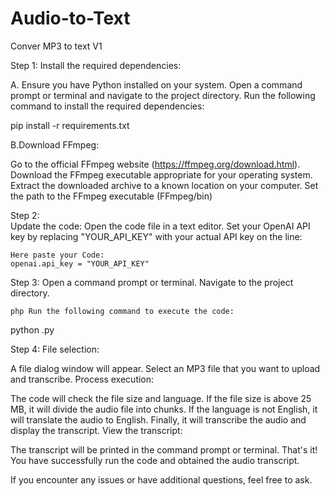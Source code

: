 # Audio-to-Text
Conver MP3 to text  V1 

Step 1:
Install the required dependencies:

A. Ensure you have Python installed on your system.
   Open a command prompt or terminal and navigate to the project directory.
   Run the following command to install the required dependencies:
    
   pip install -r requirements.txt


B.Download FFmpeg:

  Go to the official FFmpeg website (https://ffmpeg.org/download.html).
  Download the FFmpeg executable appropriate for your operating system.
  Extract the downloaded archive to a known location on your computer.
  Set the path to the FFmpeg executable  (FFmpeg/bin)
  
  
Step 2:  
Update the code:
    Open the code file in a text editor.
    Set your OpenAI API key by replacing "YOUR_API_KEY" with your actual API key on the line:

    Here paste your Code: 
    openai.api_key = "YOUR_API_KEY"

Step 3:
Open a command prompt or terminal.
Navigate to the project directory.

    php Run the following command to execute the code: 
python <filename>.py

Step 4:
File selection:

A file dialog window will appear.
Select an MP3 file that you want to upload and transcribe.
Process execution:

The code will check the file size and language.
If the file size is above 25 MB, it will divide the audio file into chunks.
If the language is not English, it will translate the audio to English.
Finally, it will transcribe the audio and display the transcript.
View the transcript:

The transcript will be printed in the command prompt or terminal.
That's it! You have successfully run the code and obtained the audio transcript. 


If you encounter any issues or have additional questions, feel free to ask.


